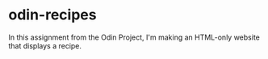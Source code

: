 # odin-recipes
In this assignment from the Odin Project, I'm making an HTML-only website that displays a recipe.
